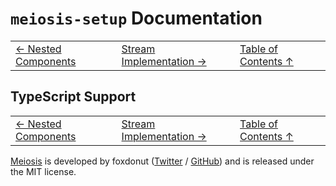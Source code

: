 # `meiosis-setup` Documentation

| | | |
| ---- | ---- | ---- |
| [&larr; Nested Components](setup-nested-components.html) | [Stream Implementation &rarr;](setup-stream-implementation.html) | [Table of Contents &uarr;](setup-toc.html) |

## TypeScript Support

| | | |
| ---- | ---- | ---- |
| [&larr; Nested Components](setup-nested-components.html) | [Stream Implementation &rarr;](setup-stream-implementation.html) | [Table of Contents &uarr;](setup-toc.html) |

[Meiosis](https://meiosis.js.org) is developed by foxdonut ([Twitter](http://twitter.com/foxdonut00) /
[GitHub](https://github.com/foxdonut)) and is released under the MIT license.
